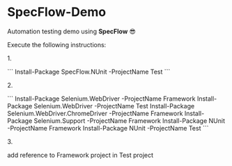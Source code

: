 # SpecFlow-Demo
Automation testing demo using __SpecFlow__ :sunglasses:

Execute the following instructions:

<p>1.</p>
```
Install-Package SpecFlow.NUnit -ProjectName Test
```

<p>2.</p>
```
Install-Package Selenium.WebDriver -ProjectName Framework
Install-Package Selenium.WebDriver -ProjectName Test
Install-Package Selenium.WebDriver.ChromeDriver -ProjectName Framework
Install-Package Selenium.Support -ProjectName Framework
Install-Package NUnit -ProjectName Framework
Install-Package NUnit -ProjectName Test
```
<p>3.</p>
add reference to Framework project in Test project
